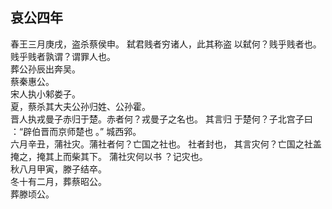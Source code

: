 ## 哀公四年
春王三月庚戌，盗杀蔡侯申。 弑君贱者穷诸人，此其称盗
以弑何？贱乎贱者也。 贱乎贱者孰谓？谓罪人也。  
葬公孙辰出奔吴。  
蔡秦惠公。  
宋人执小邾娄子。  
夏，蔡杀其大夫公孙归姓、公孙霍。  
晋人执戎曼子赤归于楚。赤者何？戎曼子之名也。 其言归
于楚何？子北宫子曰 ：“辟伯晋而京师楚也 。”
城西郛。  
六月辛丑，蒲社灾。蒲社者何？亡国之社也。 社者封也，
其言灾何？亡国之社盖掩之，掩其上而柴其下。 蒲社灾何以书
？记灾也。  
秋八月甲寅，滕子结卒。  
冬十有二月，葬蔡昭公。  
葬滕顷公。  


